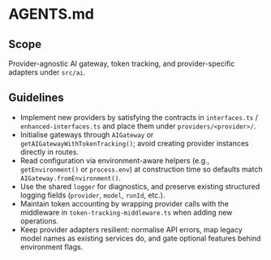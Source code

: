 # AGENTS.md

## Scope

Provider-agnostic AI gateway, token tracking, and provider-specific adapters under `src/ai`.

## Guidelines

- Implement new providers by satisfying the contracts in `interfaces.ts` / `enhanced-interfaces.ts` and place them under `providers/<provider>/`.
- Initialise gateways through `AIGateway` or `getAIGatewayWithTokenTracking()`; avoid creating provider instances directly in routes.
- Read configuration via environment-aware helpers (e.g., `getEnvironment()` or `process.env`) at construction time so defaults match `AIGateway.fromEnvironment()`.
- Use the shared `logger` for diagnostics, and preserve existing structured logging fields (`provider`, `model`, `runId`, etc.).
- Maintain token accounting by wrapping provider calls with the middleware in `token-tracking-middleware.ts` when adding new operations.
- Keep provider adapters resilient: normalise API errors, map legacy model names as existing services do, and gate optional features behind environment flags.
